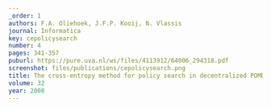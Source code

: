 ```yaml
---
_order: 1
authors: F.A. Oliehoek, J.F.P. Kooij, N. Vlassis
journal: Informatica
key: cepolicysearch
number: 4
pages: 341-357
puburl: https://pure.uva.nl/ws/files/4113912/64006_294318.pdf
screenshot: files/publications/cepolicysearch.png
title: The cross-entropy method for policy search in decentralized POMDPs
volume: 32
year: 2008
---
```


